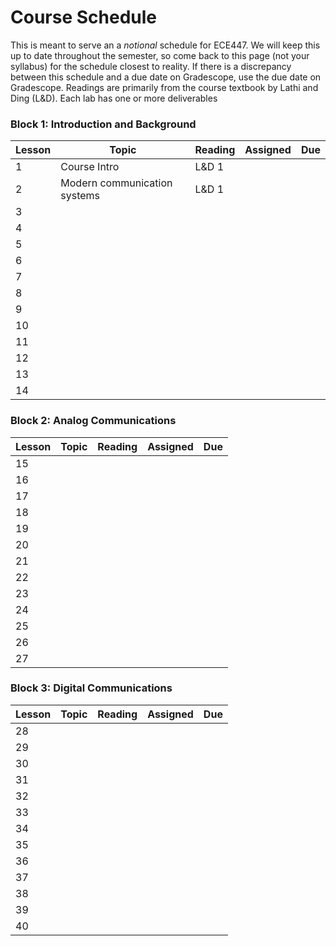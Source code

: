 # Course Schedule

This is meant to serve an a _notional_ schedule for ECE447. We will keep this up to date throughout the semester, so come back to this page (not your syllabus) for the schedule closest to reality. If there is a discrepancy between this schedule and a due date on Gradescope, use the due date on Gradescope. Readings are primarily from the course textbook by Lathi and Ding (L&D). Each lab has one or more deliverables

 ### Block 1: Introduction and Background  
| Lesson | Topic | Reading | Assigned | Due |
|----------|----------|----------|----------|----------|
| 1 | Course Intro | L&D 1 |  |  |
| 2 | Modern communication systems | L&D 1 |  |  |
| 3 |  |  |    |  |
| 4 |  |  |    |  |
| 5 |  |  |    |  |
| 6 |  |  |    |  |
| 7 |  |  |  |  |
| 8 |  |  |  |  |
| 9 |  |  |  |  |
| 10 |  |  |  |  |
| 11 |  |  |  |  |
| 12 |  |  |  |  |
| 13 |  |  |  |  |
| 14 |  |  |  |  |

### Block 2: Analog Communications
| Lesson | Topic | Reading | Assigned | Due |
|----------|----------|----------|----------|----------|
| 15 |  |  |  |  |
| 16 |  |  |  |  |
| 17 |  |  |  |  |
| 18 |  |  |  |  |
| 19 |  |  |  |  |
| 20 |  |  |  |  |
| 21 |  |  |  |  |
| 22 |  |  |  |  |
| 23 |  |  |  |  |
| 24 |  |  |  |  |
| 25 |  |  |  |  |
| 26 |  |  |  |  |
| 27 |  |  |  |  |

### Block 3: Digital Communications
| Lesson | Topic | Reading | Assigned | Due |
|----------|----------|----------|----------|----------|
| 28 |  |  |  |  |
| 29 |  |  |  |  |
| 30 |  |  |  |  |
| 31 |  |  |  |  |
| 32 |  |  |  |  |
| 33 |  |  |  |  |
| 34 |  |  |  |  |
| 35 |  |  |  |  |
| 36 |  |  |  |  |
| 37 |  |  |  |  |
| 38 |  |  |  |  |
| 39 |  |  |  |  |
| 40 |  |  |  |  |
